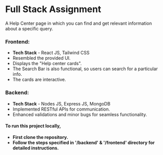 # Full Stack Assignment

A Help Center page in which you can find and get relevant information about a specific query.

### Frontend:
- **Tech Stack** - React JS, Tailwind CSS
- Resembled the provided UI.
- Displays the "Help center cards".
- The Search Bar is also functional, so users can search for a particular info.
- The cards are interactive.
   
### Backend:
- **Tech Stack** - Nodes JS, Express JS, MongoDB
- Implemented RESTful APIs for communication.
- Enhanced validations and minor bugs for seamless functionality.

#### To run this project locally, 
- **First clone the repository.**
- **Follow the steps specified in '/backend' & '/frontend' directory for detailed instructions.**


